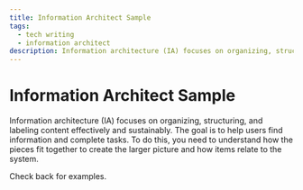 ```yaml
---
title: Information Architect Sample
tags: 
  - tech writing
  - information architect
description: Information architecture (IA) focuses on organizing, structuring, and labeling content effectively and sustainably.  The goal is to help users find information and complete tasks.  To do this, you need to understand how the pieces fit together to create the larger picture and how items relate to the system. 
---
```


# Information Architect Sample
Information architecture (IA) focuses on organizing, structuring, and labeling content effectively and sustainably.  The goal is to help users find information and complete tasks.  To do this, you need to understand how the pieces fit together to create the larger picture and how items relate to the system.

Check back for examples. 